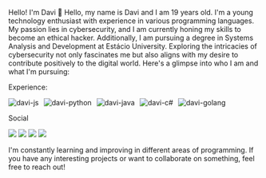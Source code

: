 Hello! I'm Davi 👋
Hello, my name is Davi and I am 19 years old. I'm a young technology enthusiast with experience in various programming languages. My passion lies in cybersecurity, and I am currently honing my skills to become an ethical hacker. Additionally, I am pursuing a degree in Systems Analysis and Development at Estácio University. Exploring the intricacies of cybersecurity not only fascinates me but also aligns with my desire to contribute positively to the digital world. Here's a glimpse into who I am and what I'm pursuing:

Experience:
<div style="display: inline-flex;"> <img align="center" alt="davi-js" src="https://img.shields.io/badge/JavaScript-323330?style=for-the-badge&logo=javascript&logoColor=F7DF1E" style="pointer-events: none; margin-right: 10px;"> <img align="center" alt="davi-python" src="https://img.shields.io/badge/Python-3776AB?style=for-the-badge&logo=python&logoColor=white" style="pointer-events: none; margin-right: 10px;"> <img align="center" alt="davi-java" src="https://img.shields.io/badge/Java-ED8B00?style=for-the-badge&logo=openjdk&logoColor=white" style="pointer-events: none; margin-right: 10px;"> <img align="center" alt="davi-c#" src="https://img.shields.io/badge/C%23-239120?style=for-the-badge&logo=c-sharp&logoColor=white" style="pointer-events: none; margin-right: 10px;"> <img align="center" alt="davi-golang" src="https://img.shields.io/badge/Go-00ADD8?style=for-the-badge&logo=go&logoColor=white" style="pointer-events: none; margin-right: 10px;"> </div>

Social
<div> <a href="https://www.instagram.com/another.davi/" target="_blank"><img src="https://img.shields.io/badge/Instagram-E4405F?style=for-the-badge&logo=instagram&logoColor=white" target="_blank"></a> <a href="https://www.linkedin.com/in/davi-henrique-v3nusss/" target="_blank"><img src="https://img.shields.io/badge/LinkedIn-0077B5?style=for-the-badge&logo=linkedin&logoColor=white" target="_blank"></a> <a href="https://on.soundcloud.com/wpd8M" target="_blank"><img src="https://img.shields.io/badge/SoundCloud-FF3300?style=for-the-badge&logo=soundcloud&logoColor=white" target="_blank"></a> <a href="https://www.hackerearth.com/@davihenrique2005almeida" target="_blank"><img src="https://img.shields.io/badge/HackerEarth-%232C3454.svg?&style=for-the-badge&logo=HackerEarth&logoColor=Blue" target="_blank"></a> </div>

I'm constantly learning and improving in different areas of programming. If you have any interesting projects or want to collaborate on something, feel free to reach out!
